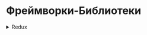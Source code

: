 # Фреймворки-Библиотеки

<details>
    <summary>Redux</summary>

_**Redux**_: это библиотека управления состоянием для JavaScript, основанная на паттерне Flux. Она часто используется в приложениях React для управления состоянием приложения.

_**Redux**_: помогает организовать данные приложения в единое хранилище (store) и определяет строгие правила того, как состояние может быть изменено. Состояние в Redux не может быть изменено напрямую; вместо этого, для его изменения необходимо создать и отправить действие (action). Затем специальная функция, называемая редюсер (reducer), обрабатывает это действие и вносит соответствующие изменения в состояние.

_**Redux**_: позволяет легко отслеживать и обновлять состояние приложения, делая его более предсказуемым и легким для отладки. Он широко используется в разработке веб-приложений на основе React, но может быть использован и с другими фреймворками или библиотеками JavaScript.
</details>
